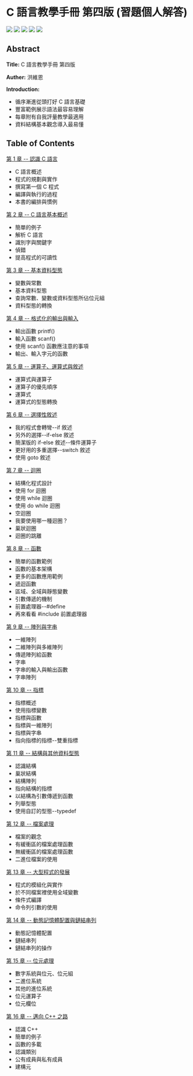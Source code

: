 # C 語言教學手冊 第四版 (習題個人解答) #

[![](https://img.shields.io/github/issues/z2x3c4v5bz/Learning--C_intro_4th_ed)](https://github.com/z2x3c4v5bz/Web-Learning-HTML_CSS/issues)
[![](https://img.shields.io/github/forks/z2x3c4v5bz/Learning--C_intro_4th_ed)](https://github.com/z2x3c4v5bz/Web-Learning-HTML_CSS/network)
[![](https://img.shields.io/github/stars/z2x3c4v5bz/Learning--C_intro_4th_ed)](https://github.com/z2x3c4v5bz/Web-Learning-HTML_CSS/stargazers)
[![](https://img.shields.io/github/release/z2x3c4v5bz/Learning--C_intro_4th_ed/all)](https://github.com/z2x3c4v5bz/Web-Learning-HTML_CSS/releases)
[![](https://img.shields.io/github/license/z2x3c4v5bz/Learning--C_intro_4th_ed)](https://github.com/z2x3c4v5bz/Web-Learning-HTML_CSS/blob/main/LICENSE)

## Abstract ##

**Title:** C 語言教學手冊 第四版

**Auther:** 洪維恩

**Introduction:**

- 循序漸進從頭打好 C 語言基礎
- 豐富範例展示語法最容易理解
- 每章附有自我評量教學最適用
- 資料結構基本觀念導入最易懂

## Table of Contents ##

[第 1 章 -- 認識 C 語言](/ch01/)

- C 語言概述
- 程式的規劃與實作
- 撰寫第一個 C 程式
- 編譯與執行的過程
- 本書的編排與慣例

[第 2 章 -- C 語言基本概述](/ch02/)

- 簡單的例子
- 解析 C 語言
- 識別字與關鍵字
- 偵錯
- 提高程式的可讀性

[第 3 章 -- 基本資料型態](/ch03/)

- 變數與常數
- 基本資料型態
- 查詢常數、變數或資料型態所佔位元組
- 資料型態的轉換

[第 4 章 -- 格式化的輸出與輸入](/ch04/)

- 輸出函數 printf()
- 輸入函數 scanf()
- 使用 scanf() 函數應注意的事項
- 輸出、輸入字元的函數

[第 5 章 -- 運算子、運算式與敘述](/ch05/)

- 運算式與運算子
- 運算子的優先順序
- 運算式
- 運算式的型態轉換

[第 6 章 -- 選擇性敘述](/ch06/)

- 我的程式會轉彎--if 敘述
- 另外的選擇--if-else 敘述
- 簡潔版的 if-else 敘述--條件運算子
- 更好用的多重選擇--switch 敘述
- 使用 goto 敘述

[第 7 章 -- 迴圈](/ch07/)

- 結構化程式設計
- 使用 for 迴圈
- 使用 while 迴圈
- 使用 do while 迴圈
- 空迴圈
- 我要使用哪一種迴圈？
- 巢狀迴圈
- 迴圈的跳離

[第 8 章 -- 函數](/ch08/)

- 簡單的函數範例
- 函數的基本架構
- 更多的函數應用範例
- 遞迴函數
- 區域、全域與靜態變數
- 引數傳遞的機制
- 前置處理器--#define
- 再來看看 #include 前置處理器

[第 9 章 -- 陣列與字串](/ch09/)

- 一維陣列
- 二維陣列與多維陣列
- 傳遞陣列給函數
- 字串
- 字串的輸入與輸出函數
- 字串陣列

[第 10 章 -- 指標](/ch10/)

- 指標概述
- 使用指標變數
- 指標與函數
- 指標與一維陣列
- 指標與字串
- 指向指標的指標--雙重指標

[第 11 章 -- 結構與其他資料型態](/ch11/)

- 認識結構
- 巢狀結構
- 結構陣列
- 指向結構的指標
- 以結構為引數傳遞到函數
- 列舉型態
- 使用自訂的型態--typedef

[第 12 章 -- 檔案處理](/ch12/)

- 檔案的觀念
- 有緩衝區的檔案處理函數
- 無緩衝區的檔案處理函數
- 二進位檔案的使用

[第 13 章 -- 大型程式的發展](/ch13/)

- 程式的模組化與實作
- 於不同檔案裡使用全域變數
- 條件式編譯
- 命令列引數的使用

[第 14 章 -- 動態記憶體配置與鏈結串列](/ch14/)

- 動態記憶體配置
- 鏈結串列
- 鏈結串列的操作

[第 15 章 -- 位元處理](/ch15/)

- 數字系統與位元、位元組
- 二進位系統
- 其他的進位系統
- 位元運算子
- 位元欄位

[第 16 章 -- 邁向 C++ 之路](/ch16/)

- 認識 C++
- 簡單的例子
- 函數的多載
- 認識類別
- 公有成員與私有成員
- 建構元
